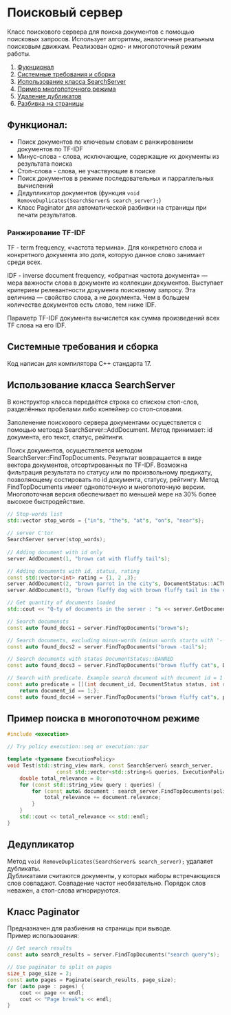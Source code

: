 #  Поисковый сервер

Класс поискового сервера для поиска документов с помощью поисковых запросов. Использует алгоритмы, аналогичные реальным поисковым движкам. Реализован одно- и многопоточный режим работы.

1. [Фукнционал](#functionality)
2. [Системные требования и сборка](#requirements)
3. [Использование класса SearchServer](#class)
4. [Пример многопоточного режима](#multithreading)
5. [Удаление дубликатов](#deduplicator)
6. [Разбивка на страницы](#paginator)

<a id="functionality"></a>
## Функционал:
- Поиск документов по ключевым словам с ранжированием документов по TF-IDF
- Минус-слова - слова, исключающие, содержащие их документы из результата поиска
- Стоп-слова - слова, не участвующие в поиске
- Поиск документов в режиме последовательных и парраллельных вычислений
- Дедупликатор документов (функция  `void RemoveDuplicates(SearchServer& search_server);`)
- Класс Paginator для автоматической разбивки на страницы при печати результатов.

### Ранжирование TF-IDF
TF - term frequency, «частота термина». Для конкретного слова и конкретного документа это доля, которую данное слово занимает среди всех.

IDF - inverse document frequency, «обратная частота документа» — мера важности слова в документе из коллекции документов. Выступает критерием релевантности документа поисковому запросу. Эта величина — свойство слова, а не документа. Чем в большем количестве документов есть слово, тем ниже IDF.

Параметр TF-IDF документа вычислется как сумма произведений всех TF слова на его IDF.

<a id="requirements"></a>
## Системные требования и сборка
Код написан для компилятора C++ стандарта 17.

<a id="class"></a>
## Использование класса SearchServer
В конструктор класса передаётся строка со списком стоп-слов, разделённых пробелами либо контейнер со стоп-словами.

Заполенение поискового сервера документами осуществлется с помощью метоода SearchServer::AddDocument. Метод принимает: id документа, его текст, статус, рейтинги.

Поиск документов, осуществляется методом SearchServer::FindTopDocuments. Результат возвращается в виде вектора документов, отсортированных по TF-IDF. Возможна фильтрация результата по статусу или по произвольному предикату, позволяющему состировать по id документа, статусу, рейтингу.
Метод FindTopDocuments имеет однопоточную и многопоточную версии. Многопоточная версия обеспечивает по меньшей мере на 30% более высокое быстродействие.

```c++
// Stop-words list
std::vector stop_words = {"in"s, "the"s, "at"s, "on"s, "near"s};
	
// server C'tor
SearchServer server(stop_words);
	
// Adding document with id only
server.AddDocument(1, "brown cat with fluffy tail"s);

// Adding documents with id, status, rating
const std::vector<int> rating = {1, 2 ,3};
server.AddDocument(2, "brown parrot in the city"s, DocumentStatus::ACTUAL, rating);
server.AddDocument(3, "brown fluffy dog with brown fluffy tail in the city"s, DocumentStatus::BANNED, rating);

// Get quantity of documents loaded
std::cout << "Q-ty of documents in the server : "s << server.GetDocumentCount() << std::endl;

// Search documensts
const auto found_docs1 = server.FindTopDocuments("brown"s);

// Search documents, excluding minus-words (minus words starts with '-')
const auto found_docs2 = server.FindTopDocuments("brown -tail"s);

// Search documents with status DocumentStatus::BANNED
const auto found_docs3 = server.FindTopDocuments("brown fluffy cat"s, DocumentStatus::BANNED);

// Search with predicate. Example search document with document id = 1
const auto predicate = [](int document_id, DocumentStatus status, int rating){
    return document_id == 1;};
const auto found_docs4 = server.FindTopDocuments("brown fluffy cat"s, predicate);
```
<a id="multithreading"></a>
## Пример поиска в многопоточном режиме

```c++
#include <execution>

// Try policy execution::seq or execution::par

template <typename ExecutionPolicy>
void Test(std::string_view mark, const SearchServer& search_server, 
				const std::vector<std::string>& queries, ExecutionPolicy&& policy) {
    double total_relevance = 0;
    for (const std::string_view query : queries) {
        for (const auto& document : search_server.FindTopDocuments(policy, query)) {
            total_relevance += document.relevance;
        }
    }
    std::cout << total_relevance << std::endl;
}
```

<a id="deduplicator"></a>
## Дедупликатор

Метод `void RemoveDuplicates(SearchServer& search_server);` удалаяет дубликаты.  
Дубликатами считаются документы, у которых наборы встречающихся слов совпадают. Совпадение частот необязательно. Порядок слов неважен, а стоп-слова игнорируются.  

## Класс Paginator
Предназначен для разбиения на страницы при выводе.  
Пример использования:  
```c++
// Get search results
const auto search_results = server.FindTopDocuments("search query"s);

// Use paginator to split on pages
size_t page_size = 2;
const auto pages = Paginate(search_results, page_size);
for (auto page : pages) {
    cout << page << endl;
    cout << "Page break"s << endl;
}
```